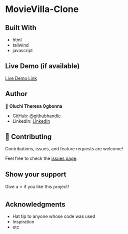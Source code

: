 # MovieVilla-Clone

## Built With

- html
- tailwind
- javascript

## Live Demo (if available)

[Live Demo Link](https://tessyrich.github.io/MovieVilla-Clone/)

## Author

👤 **Oluchi Theresa Ogbonna**

- GitHub: [@githubhandle](https://github.com/tessyrich)
- LinkedIn: [LinkedIn](https://linkedin.com/in/linkedinhandle)

## 🤝 Contributing

Contributions, issues, and feature requests are welcome!

Feel free to check the [issues page](../../issues/).

## Show your support

Give a ⭐️ if you like this project!

## Acknowledgments

- Hat tip to anyone whose code was used
- Inspiration
- etc
